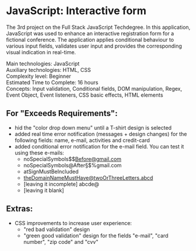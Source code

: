 # JavaScript: Interactive form
 The 3rd project on the Full Stack JavaScript Techdegree. In this application, JavaScript was used to enhance an interactive registration form for a fictional conference. The application applies conditional behaviour to various input fields, validates user input and provides the corresponding visual indication in real-time.
 
 Main technologies: JavaScript<br>
 Auxiliary technologies: HTML, CSS<br>
 Complexity level: Beginner<br>
 Estimated Time to Complete: 16 hours<br>
 Concepts: Input validation, Conditional fields, DOM manipulation, Regex, Event Object, Event listeners, CSS basic effects, HTML elements<br>

## For "Exceeds Requirements":
  - hid the "color drop down menu" until a T-shirt design is selected
  - added real time error notification (messages + design changes) for the following fields: name, e-mail, activities and credit-card
  - added conditional error notification for the e-mail field. You can test it using these e-mails:
    - noSpecialSymbols$$Before@gmail.com
    - noSpecialSymbols@After§$%gmail.com
    - atSignMustBeIncluded
    - theDomainNameMustHave@twoOrThreeLetters.abcd
    - [leaving it incomplete] abcde@
    - [leaving it blank]

## Extras:
  - CSS improvements to increase user experience:
    - "red bad validation" design
    - "green good validation" design for the fields "e-mail", "card number", "zip code" and "cvv"